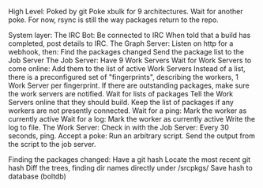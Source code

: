 High Level:
	Poked by git
	Poke xbulk for 9 architectures.
	Wait for another poke.
	For now, rsync is still the way packages return to the repo.

System layer:
	The IRC Bot:
		Be connected to IRC
		When told that a build has completed, post details to IRC.
	The Graph Server:
		Listen on http for a webhook, then:
			Find the packages changed
			Send the package list to the Job Server
	The Job Server:
		Have 9 Work Servers
		Wait for Work Servers to come online:
			Add them to the list of active Work Servers
			Instead of a list, there is a preconfigured set of
				"fingerprints", describing the workers, 1 Work
				Server per fingerprint.
			If there are outstanding packages, make sure the work
				servers are notified.
		Wait for lists of packages
			Tell the Work Servers online that they should build.
			Keep the list of packages if any workers are not
				presently connected.
		Wait for a ping:
			Mark the worker as currently active
		Wait for a log:
			Mark the worker as currently active
			Write the log to file.
	The Work Server:
		Check in with the Job Server:
			Every 30 seconds, ping.
		Accept a poke:
			Run an arbitrary script.
			Send the output from the script to the job server.

Finding the packages changed:
	Have a git hash
	Locate the most recent git hash
	Diff the trees, finding dir names directly under /srcpkgs/
	Save hash to database (boltdb)
